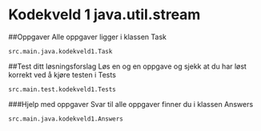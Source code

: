 # Kodekveld 1 java.util.stream


##Oppgaver
Alle oppgaver ligger i klassen Task
```
src.main.java.kodekveld1.Task
```
##Test ditt løsningsforslag
Løs en og en oppgave og sjekk at du har løst korrekt ved å kjøre testen i Tests
```
src.main.test.kodekveld1.Tests
```

###Hjelp med oppgaver
Svar til alle oppgaver finner du i klassen Answers
```
src.main.java.kodekveld1.Answers
```
